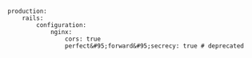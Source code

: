 <!-- layout:code post: building-a-manifest-file_nginx -->

```

production:
    rails:
        configuration:
            nginx:
                cors: true
                perfect&#95;forward&#95;secrecy: true # deprecated

```
